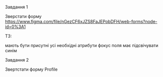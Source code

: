 Завдання 1

Зверстати форму https://www.figma.com/file/nGezCF6xJZS8FaJEPobDFH/web-forms?node-id=0%3A1

ТЗ:

мають бути присутні усі необхідні атрибути
фокус поля має підсвічувати синім
 

Завдання 2

Звертстати форму Profile